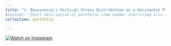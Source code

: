 ```yaml
---
title: "c. Bousinessq's Vertical Stress Distribution on a Horizontal Plane"
#excerpt: "Short description of portfolio item number 1<br/><img src='/images/500x300.png'>"
collection: portfolio

---
```


[![Watch on Instagram](https://scontent.cdninstagram.com/v/t51.75761-15/500152384_17879490477320844_4159548682183348753_n.jpg?stp=cmp1_dst-jpg_e35_s640x640_tt6&amp;_nc_cat=106&amp;ccb=1-7&amp;_nc_sid=18de74&amp;_nc_ohc=rmc9SqkSrA4Q7kNvwHG8eB6&amp;_nc_oc=AdnZJNJrFpECnPHCkbbspGgbpjN4e5SgsxDEZeiUjY0fiolY7uuCas-QhxA5Ad2UnSU&amp;_nc_zt=23&amp;_nc_ht=scontent.cdninstagram.com&amp;_nc_gid=wL6Gf3hWM13NY2iiEzONNw&amp;oh=00_AfYXZtM2t12eR-e3aRdVVX9L4SLLNKvFT2PIXCIwikVg8Q&amp;oe=68D34811)](https://www.instagram.com/p/DJ1kDk1IV4R/)